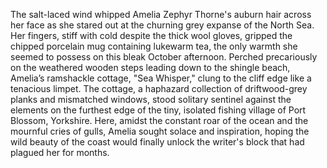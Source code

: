 The salt-laced wind whipped Amelia Zephyr Thorne's auburn hair across her face as she stared out at the churning grey expanse of the North Sea.  Her fingers, stiff with cold despite the thick wool gloves, gripped the chipped porcelain mug containing lukewarm tea, the only warmth she seemed to possess on this bleak October afternoon.  Perched precariously on the weathered wooden steps leading down to the shingle beach, Amelia’s ramshackle cottage, "Sea Whisper," clung to the cliff edge like a tenacious limpet. The cottage, a haphazard collection of driftwood-grey planks and mismatched windows, stood solitary sentinel against the elements on the furthest edge of the tiny, isolated fishing village of Port Blossom, Yorkshire.  Here, amidst the constant roar of the ocean and the mournful cries of gulls, Amelia sought solace and inspiration, hoping the wild beauty of the coast would finally unlock the writer's block that had plagued her for months.
